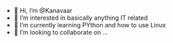 - 👋 Hi, I’m @Kanavaar
- 👀 I’m interested in basically anything IT related
- 🌱 I’m currently learning PYthon and how to use Linux
- 💞️ I’m looking to collaborate on ...
<!---- 📫 How to reach me ...
---->

<!---
Kanavaar/Kanavaar is a ✨ special ✨ repository because its `README.md` (this file) appears on your GitHub profile.
You can click the Preview link to take a look at your changes.
--->
